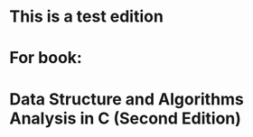 # This is a test edition

# For book:
# Data Structure and Algorithms Analysis in C (Second Edition)
